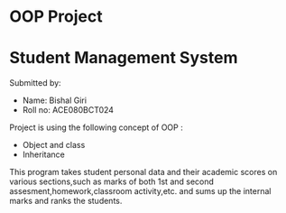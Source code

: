 # OOP Project
# Student Management System

Submitted by:
* Name: Bishal Giri
* Roll no: ACE080BCT024

Project is using the following concept of OOP :
* Object and class
* Inheritance

This program takes student personal data and their academic scores on various sections,such as marks of both 1st and second assesment,homework,classroom activity,etc. and sums up the internal marks and ranks the students.